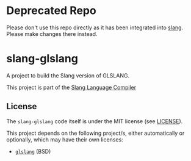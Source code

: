 # Deprecated Repo

Please don't use this repo directly as it has been integrated into
[slang](https://github.com/shader-slang/slang/tree/master/source/slang-glslang).
Please make changes there instead.

# slang-glslang

A project to build the Slang version of GLSLANG.

This project is part of the [Slang Language Compiler](https://github.com/shader-slang/slang)

License
-------

The `slang-glslang` code itself is under the MIT license (see [LICENSE](LICENSE)).

This project depends on the following project/s, either automatically or optionally, which may have their own licenses:

* [`glslang`](https://github.com/KhronosGroup/glslang) (BSD)